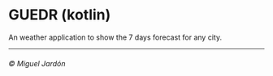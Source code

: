 # GUEDR (kotlin)

An weather application to show the 7 days forecast for any city.

----

###### © Miguel Jardón
